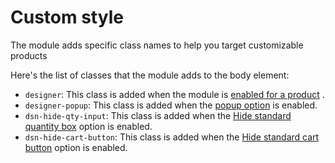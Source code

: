 # Custom style

The module adds specific class names to help you target customizable products

Here's the list of classes that the module adds to the body element:

- `designer`: This class is added when the module
  is [enabled for a product](/productdesigner/product-config/04-main.md#enable-customization-for-this-product)
  .
- `designer-popup`: This class is added when the [popup option](/productdesigner/03-configuration/interface-options.md#show-the-interface-in-a-popup) is enabled.
- `dsn-hide-qty-input`: This class is added when
  the [Hide standard quantity box](/productdesigner/03-configuration/interface-options.md#hide-standard-quantity-box)
  option is enabled.
- `dsn-hide-cart-button`: This class is added when
  the [Hide standard cart button](/productdesigner/03-configuration/interface-options.md#hide-standard-cart-button)
  option is enabled.
